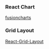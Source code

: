 ### React Chart

[fusioncharts](https://github.com/fusioncharts/react-fusioncharts-component)

### Grid Layout

[React-Grid-Layout](https://github.com/STRML/react-grid-layout)
